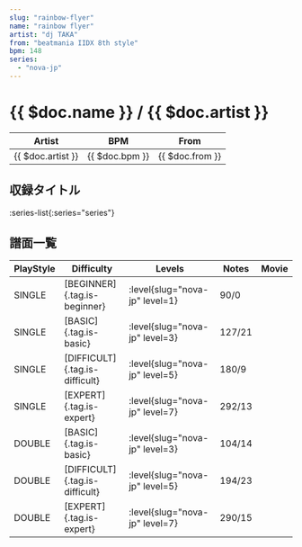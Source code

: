 ```yaml
---
slug: "rainbow-flyer"
name: "rainbow flyer"
artist: "dj TAKA"
from: "beatmania IIDX 8th style"
bpm: 148
series:
  - "nova-jp"
---
```


# {{ $doc.name }} / {{ $doc.artist }}

|Artist|BPM|From|
|------|---|----|
|{{ $doc.artist }}|{{ $doc.bpm }}|{{ $doc.from }}|

## 収録タイトル

:series-list{:series="series"}

## 譜面一覧

|PlayStyle|Difficulty|Levels|Notes|Movie|
|---------|----------|------|-----|-----|
|SINGLE|[BEGINNER]{.tag.is-beginner}|:level{slug="nova-jp" level=1}|90/0||
|SINGLE|[BASIC]{.tag.is-basic}|:level{slug="nova-jp" level=3}|127/21||
|SINGLE|[DIFFICULT]{.tag.is-difficult}|:level{slug="nova-jp" level=5}|180/9||
|SINGLE|[EXPERT]{.tag.is-expert}|:level{slug="nova-jp" level=7}|292/13||
|DOUBLE|[BASIC]{.tag.is-basic}|:level{slug="nova-jp" level=3}|104/14||
|DOUBLE|[DIFFICULT]{.tag.is-difficult}|:level{slug="nova-jp" level=5}|194/23||
|DOUBLE|[EXPERT]{.tag.is-expert}|:level{slug="nova-jp" level=7}|290/15||
